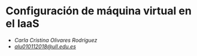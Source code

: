 # Configuración de máquina virtual en el IaaS

- *Carla Cristina Olivares Rodríguez*
- *alu010112018@ull.edu.es*


